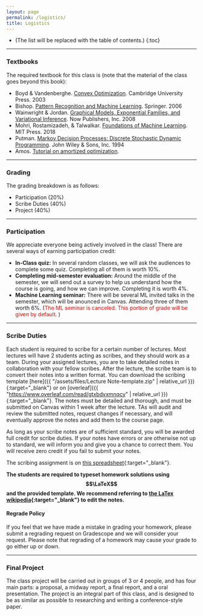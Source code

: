 ```yaml
---
layout: page
permalink: /logistics/
title: Logistics
---
```


* (The list will be replaced with the table of contents.)
{:toc}

***

### Textbooks

The required textbook for this class is (note that the material of the class goes beyond this book):
- Boyd & Vandenberghe. [Convex Optimization](https://web.stanford.edu/~boyd/cvxbook/). Cambridge University Press. 2003
- Bishop. [Pattern Recognition and Machine Learning](https://www.microsoft.com/en-us/research/uploads/prod/2006/01/Bishop-Pattern-Recognition-and-Machine-Learning-2006.pdf). Springer. 2006
- Wainwright & Jordan. [Graphical Models, Exponential Families, and
Variational Inference](https://people.eecs.berkeley.edu/~wainwrig/Papers/WaiJor08_FTML.pdf). Now Publishers, Inc. 2008
- Mohri, Rostamizadeh, & Talwalkar. [Foundations of Machine Learning](https://cs.nyu.edu/~mohri/mlbook/). MIT Press. 2018
- Putman. [Markov Decision Processes: Discrete Stochastic Dynamic Programming](https://onlinelibrary.wiley.com/doi/book/10.1002/9780470316887).  John Wiley & Sons, Inc. 1994
- Amos. [Tutorial on amortized optimization](https://arxiv.org/pdf/2202.00665.pdf).


***

### Grading

<!---
The class requirements include [TOFILL.
This is a Graduate level course, and by the end of this class you should have a good understanding of the basic methodologies in [TOFILL].
-->
The grading breakdown is as follows:

- Participation (20%)
- Scribe Duties (40%)
- Project (40%)


***

### Participation

We appreciate everyone being actively involved in the class!
There are several ways of earning participation credit:
<!---  - **Piazza participation:** The top ~20 contributors to Piazza will get 3.5%; others will get credit in proportion to the participation of the ~20th person. (To prevent abuse of the system, not all contributions are counted and instructors hold the right to determine to count contributions as positive or negative.)
-->
- **In-Class quiz:** In several random classes, we will ask the audiences to complete some quiz. Completing all of them is worth 10%.
- **Completing mid-semester evaluation:** Around the middle of the semester, we will send out a survey to help us understand how the course is going, and how we can improve. Completing it is worth 4%.
- **Machine Learning seminar:** There will be several ML invited talks in the semester, which will be anounced in Canvas. Attending three of them worth 6%. (<span style="color:red">The ML seminar is canceled. This portion of grade will be given by default.</span>
)


***


### Scribe Duties

Each student is required to scribe for a certain number of lectures. Most lectures will have 2 students acting as scribes, and they should work as a team. During your assigned lectures, you are to take detailed notes in collaboration with your fellow scribes. After the lecture, the scribe team is to convert their notes into a written format. You can download the scribing template [here]({{ "/assets/files/Lecture Note-template.zip" | relative_url }}){:target="\_blank"} or on [overleaf]({{ "https://www.overleaf.com/read/gtxbdvxmnqcy" | relative_url }}){:target="\_blank"}. The notes must be detailed and thorough, and must be submitted on Canvas within 1 week after the lecture. TAs will audit and review the submitted notes, request changes if necessary, and will eventually approve the notes and add them to the course page. 

As long as your scribe notes are of sufficient standard, you will be awarded full credit for scribe duties. If your notes have errors or are otherwise not up to standard, we will inform you and give you a chance to correct them. You will receive zero credit if you fail to submit your notes. 

The scribing assignment is on [this spreadsheet](https://docs.google.com/spreadsheets/d/1TTlvcGLdT3sJgRes-8mI1eD_k9EdnSPVISIP59FGVvU/edit?usp=sharing){:target="\_blank"}.

**The students are required to typeset homework solutions using $$\LaTeX$$ and the provided template. We recommend referring to [the LaTex wikipedia](https://en.wikibooks.org/wiki/LaTeX/Mathematics){:target="\_blank"} to edit the notes.** 

<!-- #### Collaboration Policy

**Homework assignments must be done individually:** each student must hand in their own answers.
However, it is acceptable to collaborate when figuring out answers and to help each other solve the problems.
We will be assuming that, as participants in a graduate course, you will be taking the responsibility to make sure you personally understand the solution arising from such collaboration.
You also must indicate on each homework with whom you have collaborated. -->

<!-- #### Late Policy

You will be allowed **4 total homework late days** without penalty for the entire semester.
You may be late by up to 6 days on any homework assignment.
Once those days are used, you will be penalized according to the following policy:

- Homework is worth full credit at the due time on the due date.
- The allowed late days are counted by day (i.e., each new late day starts at 12:00 am ET).
- Once the allowed late days are exceeded, the penalty is 50% per late day conted by hour (i.e., 2.0833% per hour).
- The homework is worth zero credit 48 hours after exceeding the late day limit.

You must turn in at least 3 of the 4 assignments, even if for zero credit, in order to pass the course.
Please upload your late submissions to [Gradescope](https://www.gradescope.com/courses/36025){:target="\_blank"}. -->

#### Regrade Policy

If you feel that we have made a mistake in grading your homework, please submit a regrading request on Gradescope and we will consider your request.
Please note that regrading of a homework may cause your grade to go either up or down.

***

### Final Project

The class project will be carried out in groups of 3 or 4 people, and has four main parts: a proposal, a midway report, a final report, and a oral presentation.
The project is an integral part of this class, and is designed to be as similar as possible to researching and writing a conference-style paper.

<!---
Please see the [project page](https://sailinglab.github.io/pgm-spring-2019/project/) for more information about the final project.
-->

<!---
***

### Auditing

To satisfy the auditing requirement, you must do *one* of the following:

1. **Submit notes** and receive at least 75% of the points on each one.
2. **Do a class project** which must address a topic related to machine learning and must be something that you have started while taking this class (i.e. it can't be your previous work).
You will need to submit a project proposal with everyone else, and present the project with everyone.
However, you don't need to submit a milestone or final paper.
You must get at least 80% on the final presentation part of the project.

*If you plan to audit the class, please notify instructors that you are auditing and specify which requirement you plan to fulfill.*
-->

